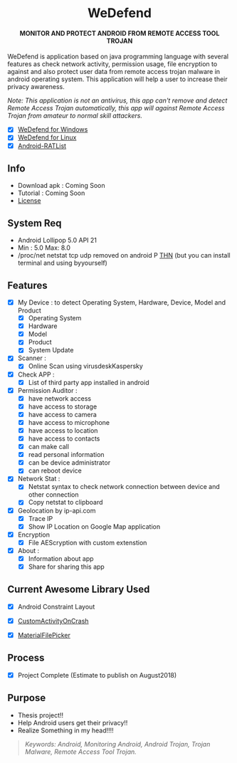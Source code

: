 <h1 align="center">WeDefend</h1>
<h4 align="center">MONITOR AND PROTECT ANDROID FROM REMOTE ACCESS TOOL TROJAN</h4>



WeDefend is application based on java programming language with several features as check network activity, permission usage, file encryption to against and also protect user data from remote access trojan malware in android operating system. This application will help a user to increase their privacy awareness.
	
<i>Note: This application is not an antivirus, this app can't remove and detect Remote Access Trojan automatically, this app will against Remote Access Trojan from amateur to normal skill attackers.</i>

- [x] [WeDefend for Windows](https://github.com/wishihab/WeDefend)
- [x] [WeDefend for Linux](https://github.com/wishihab/WeDefendPyth)
- [x] [Android-RATList](https://github.com/wishihab/Android-RATList)

## Info

- Download apk : Coming Soon
- Tutorial : Coming Soon
- [License](https://github.com/wishihab/WiDefend-Android/blob/master/LICENSE)

## System Req

- Android Lollipop 5.0 API 21
- Min : 5.0 Max: 8.0
- /proc/net netstat tcp udp removed on android P [THN](https://thehackernews.com/2018/05/android-p-network-activity.html) (but you can install terminal and using byyourself)

## Features

- [x] My Device : to detect Operating System, Hardware, Device, Model and Product
	- [x] Operating System
	- [x] Hardware
	- [x] Model
	- [x] Product
	- [x] System Update
	
- [x] Scanner :
	- [x] Online Scan using virusdeskKaspersky
	
- [x] Check APP : 
	- [x] List of third party app installed in android

- [x] Permission Auditor :
	- [x] have network access
	- [x] have access to storage
	- [x] have access to camera
	- [x] have access to microphone
	- [x] have access to location
	- [x] have access to contacts
	- [x] can make call
	- [x] read personal information
	- [x] can be device administrator
	- [x] can reboot device
	
- [x] Network Stat :
	- [x] Netstat syntax to check network connection between device and other connection
	- [x] Copy netstat to clipboard

- [x] Geolocation by ip-api.com
	- [x] Trace IP
	- [x] Show IP Location on Google Map application
	
- [x] Encryption
	- [x] File AEScryption with custom extenstion

- [x] About : 
	- [x] Information about app
	- [x] Share for sharing this app

## Current Awesome Library Used
- [x] Android Constraint Layout
- [x] [CustomActivityOnCrash](https://github.com/Ereza/CustomActivityOnCrash)
- [x] [MaterialFilePicker](https://github.com/nbsp-team/MaterialFilePicker)


## Process
- [x] Project Complete (Estimate to publish on August2018)

## Purpose
- Thesis project!!
- Help Android users get their privacy!!
- Realize Something in my head!!!!


> *Keywords: Android, Monitoring Android, Android Trojan, Trojan Malware, Remote Access Tool Trojan.*

